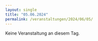 ```yaml
---
layout: single
title: "05.06.2024"
permalink: /veranstaltungen/2024/06/05/
---
```


Keine Veranstaltung an diesem Tag.
